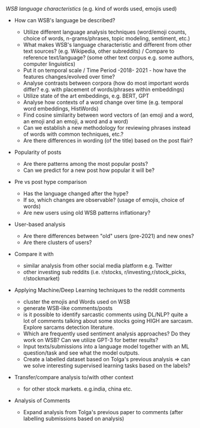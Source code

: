 *WSB language characteristics* (e.g. kind of words used, emojis used) 
  * How can WSB's language be described?
    - Utilize different language analysis techniques (word/emoji counts, choice of words, n-grams/phrases, topic modeling, sentiment, etc.)
    - What makes WSB's language characteristic and different from other text sources? (e.g. Wikipedia, other subreddits) / Compare to reference text/language? (some other text corpus e.g. some authors, computer linguistics)
    - Put it on temporal scale / Time Period -2018- 2021 - how have the features changes/evolved over time?
    - Analyse contrasts between corpora (how do most important words differ? e.g. with placement of words/phrases within embeddings)
    - Utilize state of the art embeddings, e.g. BERT, GPT
    - Analyse how contexts of a word change over time (e.g. temporal word embeddings, HistWords)
    - Find cosine similarity between word vectors of (an emoji and a word, an emoji and an emoji, a word and a word)
    - Can we establish a new methodology for reviewing phrases instead of words with common techniques, etc.?
    - Are there differences in wording (of the title) based on the post flair?

  * Popularity of posts
    - Are there patterns among the most popular posts?
    - Can we predict for a new post how popular it will be?

  * Pre vs post hype comparison 
    - Has the language changed after the hype?
    - If so, which changes are observable? (usage of emojis, choice of words)
    - Are new users using old WSB patterns inflationary?

  * User-based analysis
    - Are there differences between "old" users (pre-2021) and new ones?
    - Are there clusters of users?

  * Compare it with 
    - similar analysis from other social media platform e.g. Twitter
    - other investing sub reddits (i.e. r/stocks, r/investing,r/stock_picks, r/stockmarket)

  * Applying Machine/Deep Learning techniques to the reddit comments
    - cluster the emojis and Words used on WSB
    - generate WSB-like comments/posts
    - is it possible to identify sarcastic comments using DL/NLP? quite a lot of comments talking about some stocks going HIGH are sarcasm. Explore sarcams detection literature.
    - Which are frequently used sentiment analysis approaches? Do they work on WSB? Can we utilize GPT-3 for better results?
    - Input texts/submissions into a language model together with an ML question/task and see what the model outputs.
    - Create a labelled dataset based on Tolga's previous analysis => can we solve interesting supervised learning tasks based on the labels?

  * Transfer/compare analysis to/with other context
    - for other stock markets. e.g.india, china etc.

  * Analysis of Comments
    - Expand analysis from Tolga's previous paper to comments (after labelling submissions based on analysis)
